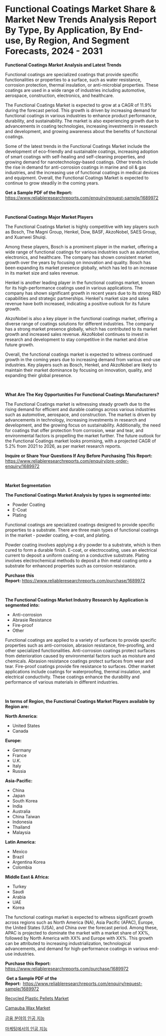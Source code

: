 <p><h1>Functional Coatings Market Share & Market New Trends Analysis Report By Type, By Application, By End-use, By Region, And Segment Forecasts, 2024 - 2031</h1></p><p><strong>Functional Coatings Market Analysis and Latest Trends</strong></p>
<p><p>Functional coatings are specialized coatings that provide specific functionalities or properties to a surface, such as water resistance, corrosion protection, thermal insulation, or anti-microbial properties. These coatings are used in a wide range of industries including automotive, aerospace, construction, electronics, and healthcare.</p><p>The Functional Coatings Market is expected to grow at a CAGR of 11.9% during the forecast period. This growth is driven by increasing demand for functional coatings in various industries to enhance product performance, durability, and sustainability. The market is also experiencing growth due to advancements in coating technologies, increasing investments in research and development, and growing awareness about the benefits of functional coatings.</p><p>Some of the latest trends in the Functional Coatings Market include the development of eco-friendly and sustainable coatings, increasing adoption of smart coatings with self-healing and self-cleaning properties, and growing demand for nanotechnology-based coatings. Other trends include the rise in demand for anti-corrosion coatings in marine and oil & gas industries, and the increasing use of functional coatings in medical devices and equipment. Overall, the Functional Coatings Market is expected to continue to grow steadily in the coming years.</p></p>
<p><strong>Get a Sample PDF of the Report:&nbsp;</strong> <a href="https://www.reliableresearchreports.com/enquiry/request-sample/1689972">https://www.reliableresearchreports.com/enquiry/request-sample/1689972</a></p>
<p>&nbsp;</p>
<p><strong>Functional Coatings Major Market Players</strong></p>
<p><p>The Functional Coatings Market is highly competitive with key players such as Bosch, The Magni Group, Henkel, Dow, BASF, AkzoNobel, SAES Group, and Xuanwei Shuiqi. </p><p>Among these players, Bosch is a prominent player in the market, offering a wide range of functional coatings for various industries such as automotive, electronics, and healthcare. The company has shown consistent market growth over the years by focusing on innovation and quality. Bosch has been expanding its market presence globally, which has led to an increase in its market size and sales revenue.</p><p>Henkel is another leading player in the functional coatings market, known for its high-performance coatings used in various applications. The company has shown significant growth in recent years due to its strong R&D capabilities and strategic partnerships. Henkel's market size and sales revenue have both increased, indicating a positive outlook for its future growth.</p><p>AkzoNobel is also a key player in the functional coatings market, offering a diverse range of coatings solutions for different industries. The company has a strong market presence globally, which has contributed to its market growth and increased sales revenue. AkzoNobel continues to invest in research and development to stay competitive in the market and drive future growth.</p><p>Overall, the functional coatings market is expected to witness continued growth in the coming years due to increasing demand from various end-use industries. Key players such as Bosch, Henkel, and AkzoNobel are likely to maintain their market dominance by focusing on innovation, quality, and expanding their global presence.</p></p>
<p>&nbsp;</p>
<p><strong>What Are The Key Opportunities For Functional Coatings Manufacturers?</strong></p>
<p><p>The Functional Coatings market is witnessing steady growth due to the rising demand for efficient and durable coatings across various industries such as automotive, aerospace, and construction. The market is driven by advancements in technology, increasing investments in research and development, and the growing focus on sustainability. Additionally, the need for coatings that offer protection from corrosion, wear and tear, and environmental factors is propelling the market further. The future outlook for the Functional Coatings market looks promising, with a projected CAGR of 5.2% from 2021 to 2026, as per market research reports.</p></p>
<p><strong>Inquire or Share Your Questions If Any Before Purchasing This Report:</strong> <a href="https://www.reliableresearchreports.com/enquiry/pre-order-enquiry/1689972">https://www.reliableresearchreports.com/enquiry/pre-order-enquiry/1689972</a></p>
<p>&nbsp;</p>
<p><strong>Market Segmentation</strong></p>
<p><strong>The Functional Coatings Market Analysis by types is segmented into:</strong></p>
<p><ul><li>Powder Coating</li><li>E-Coat</li><li>Plating</li></ul></p>
<p><p>Functional coatings are specialized coatings designed to provide specific properties to a substrate. There are three main types of functional coatings in the market - powder coating, e-coat, and plating. </p><p>Powder coating involves applying a dry powder to a substrate, which is then cured to form a durable finish. E-coat, or electrocoating, uses an electrical current to deposit a uniform coating on a conductive substrate. Plating involves electrochemical methods to deposit a thin metal coating onto a substrate for enhanced properties such as corrosion resistance.</p></p>
<p><strong>Purchase this Report:&nbsp;</strong><a href="https://www.reliableresearchreports.com/purchase/1689972">https://www.reliableresearchreports.com/purchase/1689972</a></p>
<p>&nbsp;</p>
<p><strong>The Functional Coatings Market Industry Research by Application is segmented into:</strong></p>
<p><ul><li>Anti-corrosion</li><li>Abrasie Resistance</li><li>Fire-proof</li><li>Other</li></ul></p>
<p><p>Functional coatings are applied to a variety of surfaces to provide specific properties such as anti-corrosion, abrasion resistance, fire-proofing, and other specialized functionalities. Anti-corrosion coatings protect surfaces from deterioration caused by environmental factors such as moisture and chemicals. Abrasion resistance coatings protect surfaces from wear and tear. Fire-proof coatings provide fire resistance to surfaces. Other market applications include coatings for waterproofing, thermal insulation, and electrical conductivity. These coatings enhance the durability and performance of various materials in different industries.</p></p>
<p>&nbsp;</p>
<p><strong>In terms of Region, the Functional Coatings Market Players available by Region are:</strong></p>
<p>
    <p> <strong> North America: </strong>
        <ul>
            <li>United States</li>
            <li>Canada</li>
        </ul>
        </p> 
    <p> <strong> Europe: </strong>
        <ul>
            <li>Germany</li>
            <li>France</li>
            <li>U.K.</li>
            <li>Italy</li>
            <li>Russia</li>
        </ul>
        </p> 
    <p> <strong> Asia-Pacific: </strong>
        <ul>
            <li>China</li>
            <li>Japan</li>
            <li>South Korea</li>
            <li>India</li>
            <li>Australia</li>
            <li>China Taiwan</li>
            <li>Indonesia</li>
            <li>Thailand</li>
            <li>Malaysia</li>
        </ul>
        </p> 
    <p> <strong> Latin America: </strong>
        <ul>
            <li>Mexico</li>
            <li>Brazil</li>
            <li>Argentina Korea</li>
            <li>Colombia</li>
        </ul>
        </p> 
    <p> <strong> Middle East & Africa: </strong>
        <ul>
            <li>Turkey</li>
            <li>Saudi</li>
            <li>Arabia</li>
            <li>UAE</li>
            <li>Korea</li>
        </ul>
    </p>
    </p>
<p><p>The functional coatings market is expected to witness significant growth across regions such as North America (NA), Asia Pacific (APAC), Europe, the United States (USA), and China over the forecast period. Among these, APAC is projected to dominate the market with a market share of XX%, followed by North America with XX% and Europe with XX%. This growth can be attributed to increasing industrialization, technological advancements, and demand for high-performance coatings in various end-use industries.</p></p>
<p><strong>Purchase this Report: </strong><a href="https://www.reliableresearchreports.com/purchase/1689972">https://www.reliableresearchreports.com/purchase/1689972</a></p>
<p>&nbsp;<strong>Get a Sample PDF of the Report:&nbsp;&nbsp;</strong><a href="https://www.reliableresearchreports.com/enquiry/request-sample/1689972">https://www.reliableresearchreports.com/enquiry/request-sample/1689972</a></p>
<p><strong></strong></p>
<p><p><a href="https://github.com/edytherolanlouisejk1miz0wig/Market-Research-Report-List-1/blob/main/recycled-plastic-pellets-market.md">Recycled Plastic Pellets Market</a></p><p><a href="https://github.com/peachesmcdowel1/Market-Research-Report-List-1/blob/main/camauba-wax-market.md">Camauba Wax Market</a></p><p><a href="https://medium.com/@ethawolf/%EA%B8%88%EC%9C%B5-%EB%B6%84%EC%95%BC%EC%9D%98-%EC%9D%B8%EA%B3%B5-%EC%A7%80%EB%8A%A5-%EC%8B%9C%EC%9E%A5-%EA%B7%9C%EB%AA%A8%EC%99%80-%EC%8B%9C%EC%9E%A5-%EB%8F%99%ED%96%A5-%EC%99%84%EC%A0%84%ED%95%9C-%EC%82%B0%EC%97%85-%EA%B0%9C%EC%9A%94-2024%EB%85%84%EB%B6%80%ED%84%B0-2031%EB%85%84-b2d9aa3325fe">금융 분야의 인공 지능</a></p><p><a href="https://medium.com/@ethawolf/%EC%9D%B8%EA%B3%B5%EC%A7%80%EB%8A%A5-%EB%A7%88%EC%BC%80%ED%8C%85-%EC%8B%9C%EC%9E%A5-%EC%8B%9C%EC%9E%A5-cagr-%EC%8B%9C%EC%9E%A5-%ED%8A%B8%EB%A0%8C%EB%93%9C-%EB%B0%8F-%EC%84%B1%EC%9E%A5-%EC%A0%84%EB%9E%B5%EC%97%90-%EB%8C%80%ED%95%9C-%ED%86%B5%EC%B0%B0%EB%A0%A5-c2894bfd26f9">마케팅에서의 인공 지능</a></p></p>
